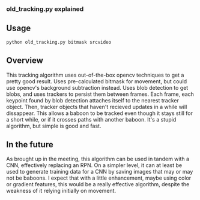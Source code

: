 ### old_tracking.py explained

## Usage
`python old_tracking.py bitmask srcvideo`

## Overview
This tracking algorithm uses out-of-the-box opencv techniques to get a pretty good result. Uses pre-calculated bitmask for movement, but could use opencv's background subtraction instead. Uses blob detection to get blobs, and uses trackers to persist them between frames. Each frame, each keypoint found by blob detection attaches itself to the nearest tracker object. Then, tracker objects that haven't recieved updates in a while will dissappear. This allows a baboon to be tracked even though it stays still for a short while, or if it crosses paths with another baboon. It's a stupid algorithm, but simple is good and fast.

## In the future
As brought up in the meeting, this algorithm can be used in tandem with a CNN, effectively replacing an RPN. On a simpler level, it can at least be used to generate training data for a CNN by saving images that may or may not be baboons. I expect that with a little enhancement, maybe using color or gradient features, this would be a really effective algorithm, despite the weakness of it relying initially on movement.
